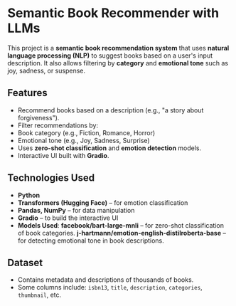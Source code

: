#  Semantic Book Recommender with LLMs

This project is a **semantic book recommendation system** that uses **natural language processing (NLP)** to suggest books based on a user's input description. It also allows filtering by **category** and **emotional tone** such as joy, sadness, or suspense.

##  Features

-  Recommend books based on a description (e.g., "a story about forgiveness").
-  Filter recommendations by:
  - Book category (e.g., Fiction, Romance, Horror)
  - Emotional tone (e.g., Joy, Sadness, Surprise)
-  Uses **zero-shot classification** and **emotion detection** models.
-  Interactive UI built with **Gradio**.


##  Technologies Used

- **Python**
- **Transformers (Hugging Face)** – for emotion classification
- **Pandas, NumPy** – for data manipulation
- **Gradio** – to build the interactive UI
- **Models Used**:
           **facebook/bart-large-mnli** – for zero-shot classification of book categories.
           **j-hartmann/emotion-english-distilroberta-base** – for detecting emotional tone in book descriptions.


##  Dataset

- Contains metadata and descriptions of thousands of books.
- Some columns include: `isbn13`, `title`, `description`, `categories`, `thumbnail`, etc.
